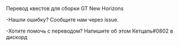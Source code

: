 Перевод квестов для сборки GT New Horizons

-Нашли ошибку? Сообщите нам через issue.

-Хотите помочь с переводом? Напишите об этом Кетцаль#0802 в дискорд
